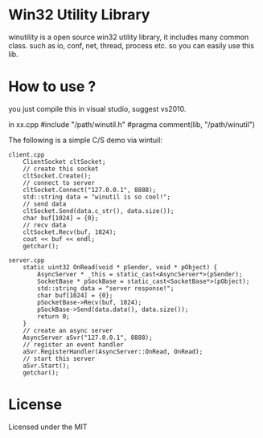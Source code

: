 
# Win32 Utility Library

winutility is a open source win32 utility library, it includes many common class.
such as io, conf, net, thread, process etc. so you can easily use this lib.

# How to use ?

you just compile this in visual studio, suggest vs2010.

in xx.cpp
		\#include "/path/winutil.h"
		\#pragma comment(lib, "/path/winutil")

The following is a simple C/S demo via wintuil:

	client.cpp 
		ClientSocket cltSocket;
		// create this socket
		cltSocket.Create(); 
		// connect to server
		cltSocket.Connect("127.0.0.1", 8888); 
		std::string data = "winutil is so cool!";
		// send data
		cltSocket.Send(data.c_str(), data.size()); 
		char buf[1024] = {0};
		// recv data
		cltSocket.Recv(buf, 1024); 
		cout << buf << endl;
		getchar();

	server.cpp
		static uint32 OnRead(void * pSender, void * pObject) {
			AsyncServer * _this = static_cast<AsyncServer*>(pSender);
			SocketBase * pSockBase = static_cast<SocketBase*>(pObject);
			std::string data = "server response!";
			char buf[1024] = {0};
			pSocketBase->Recv(buf, 1024);
			pSockBase->Send(data.data(), data.size());
			return 0;
		}
		// create an async server
		AsyncServer aSvr("127.0.0.1", 8888);
		// register an event handler
		aSvr.RegisterHandler(AsyncServer::OnRead, OnRead);
		// start this server
		aSvr.Start();
		getchar();

# License

Licensed under the MIT 